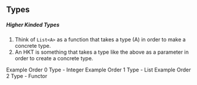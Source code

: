 ## Types

##### Higher Kinded Types
1. Think of `List<A>` as a function that takes a type (A) in order to
make a concrete type.
2.  An HKT is something that takes a type like the above as a parameter
in order to create a concrete type.

Example Order 0 Type - Integer
Example Order 1 Type - List
Example Order 2 Type - Functor

